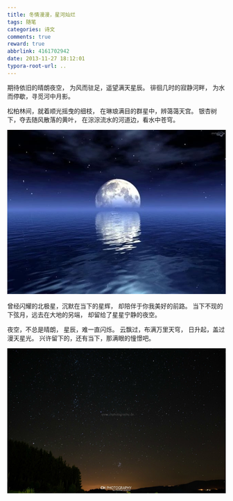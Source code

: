 ```yaml
---
title: 冬情漫漫，星河灿烂
tags: 随笔
categories: 诗文
comments: true
reward: true
abbrlink: 4161702942
date: 2013-11-27 18:12:01
typora-root-url: ..
---
```

期待依旧的晴朗夜空，
为风而驻足，遥望满天星辰。
徘徊几时的寂静河畔，
为水而停歇，寻觅河中月影。
<!-- more -->

松柏林间，就着顺光摇曳的细枝， 在琳琅满目的群星中，辨蔼蔼天宫。
银杏树下，夺去随风散落的黄叶， 在淙淙流水的河道边，看水中苍穹。

![p1](/assets/img/ea421488102878.jpg)

曾经闪耀的北极星，沉默在当下的星辉，
却陪伴于你我美好的前路。
当下不现的下弦月，远去在大地的另端，
却留给了星星宁静的夜空。

夜空，不总是晴朗，
星辰，难一直闪烁。
云飘过，布满万里天穹，
日升起，盖过漫天星光。
兴许留下的，还有当下，那满眼的憧憬吧。

![p2](/assets/img/07cf1488102908.jpg)